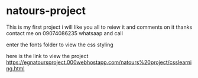 # natours-project

This is my first project i will like you all to reiew it and comments on it thanks
contact me on 09074086235 whatsaap and call

enter the fonts folder to view the css styling

 
here is the link to view the project https://egnatoursproject.000webhostapp.com/natours%20project/csslearning.html
